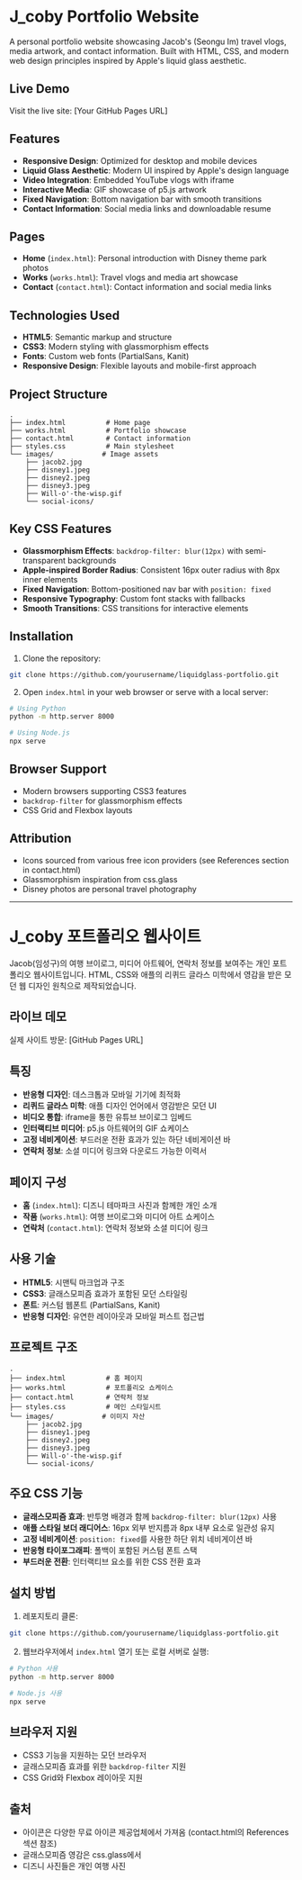 # J_coby Portfolio Website

A personal portfolio website showcasing Jacob's (Seongu Im) travel vlogs, media artwork, and contact information. Built with HTML, CSS, and modern web design principles inspired by Apple's liquid glass aesthetic.

## Live Demo
Visit the live site: [Your GitHub Pages URL]

## Features

- **Responsive Design**: Optimized for desktop and mobile devices
- **Liquid Glass Aesthetic**: Modern UI inspired by Apple's design language
- **Video Integration**: Embedded YouTube vlogs with iframe
- **Interactive Media**: GIF showcase of p5.js artwork
- **Fixed Navigation**: Bottom navigation bar with smooth transitions
- **Contact Information**: Social media links and downloadable resume

## Pages

- **Home** (`index.html`): Personal introduction with Disney theme park photos
- **Works** (`works.html`): Travel vlogs and media art showcase
- **Contact** (`contact.html`): Contact information and social media links

## Technologies Used

- **HTML5**: Semantic markup and structure
- **CSS3**: Modern styling with glassmorphism effects
- **Fonts**: Custom web fonts (PartialSans, Kanit)
- **Responsive Design**: Flexible layouts and mobile-first approach

## Project Structure

```
.
├── index.html          # Home page
├── works.html          # Portfolio showcase
├── contact.html        # Contact information
├── styles.css          # Main stylesheet
└── images/            # Image assets
    ├── jacob2.jpg
    ├── disney1.jpeg
    ├── disney2.jpeg
    ├── disney3.jpeg
    ├── Will-o'-the-wisp.gif
    └── social-icons/
```

## Key CSS Features

- **Glassmorphism Effects**: `backdrop-filter: blur(12px)` with semi-transparent backgrounds
- **Apple-inspired Border Radius**: Consistent 16px outer radius with 8px inner elements
- **Fixed Navigation**: Bottom-positioned nav bar with `position: fixed`
- **Responsive Typography**: Custom font stacks with fallbacks
- **Smooth Transitions**: CSS transitions for interactive elements

## Installation

1. Clone the repository:
```bash
git clone https://github.com/yourusername/liquidglass-portfolio.git
```

2. Open `index.html` in your web browser or serve with a local server:
```bash
# Using Python
python -m http.server 8000

# Using Node.js
npx serve
```

## Browser Support

- Modern browsers supporting CSS3 features
- `backdrop-filter` for glassmorphism effects
- CSS Grid and Flexbox layouts

## Attribution

- Icons sourced from various free icon providers (see References section in contact.html)
- Glassmorphism inspiration from css.glass
- Disney photos are personal travel photography

---

# J_coby 포트폴리오 웹사이트

Jacob(임성구)의 여행 브이로그, 미디어 아트웨어, 연락처 정보를 보여주는 개인 포트폴리오 웹사이트입니다. HTML, CSS와 애플의 리퀴드 글라스 미학에서 영감을 받은 모던 웹 디자인 원칙으로 제작되었습니다.

## 라이브 데모
실제 사이트 방문: [GitHub Pages URL]

## 특징

- **반응형 디자인**: 데스크톱과 모바일 기기에 최적화
- **리퀴드 글라스 미학**: 애플 디자인 언어에서 영감받은 모던 UI
- **비디오 통합**: iframe을 통한 유튜브 브이로그 임베드
- **인터랙티브 미디어**: p5.js 아트웨어의 GIF 쇼케이스
- **고정 네비게이션**: 부드러운 전환 효과가 있는 하단 네비게이션 바
- **연락처 정보**: 소셜 미디어 링크와 다운로드 가능한 이력서

## 페이지 구성

- **홈** (`index.html`): 디즈니 테마파크 사진과 함께한 개인 소개
- **작품** (`works.html`): 여행 브이로그와 미디어 아트 쇼케이스
- **연락처** (`contact.html`): 연락처 정보와 소셜 미디어 링크

## 사용 기술

- **HTML5**: 시맨틱 마크업과 구조
- **CSS3**: 글래스모피즘 효과가 포함된 모던 스타일링
- **폰트**: 커스텀 웹폰트 (PartialSans, Kanit)
- **반응형 디자인**: 유연한 레이아웃과 모바일 퍼스트 접근법

## 프로젝트 구조

```
.
├── index.html          # 홈 페이지
├── works.html          # 포트폴리오 쇼케이스
├── contact.html        # 연락처 정보
├── styles.css          # 메인 스타일시트
└── images/            # 이미지 자산
    ├── jacob2.jpg
    ├── disney1.jpeg
    ├── disney2.jpeg
    ├── disney3.jpeg
    ├── Will-o'-the-wisp.gif
    └── social-icons/
```

## 주요 CSS 기능

- **글래스모피즘 효과**: 반투명 배경과 함께 `backdrop-filter: blur(12px)` 사용
- **애플 스타일 보더 래디어스**: 16px 외부 반지름과 8px 내부 요소로 일관성 유지
- **고정 네비게이션**: `position: fixed`를 사용한 하단 위치 네비게이션 바
- **반응형 타이포그래피**: 폴백이 포함된 커스텀 폰트 스택
- **부드러운 전환**: 인터랙티브 요소를 위한 CSS 전환 효과

## 설치 방법

1. 레포지토리 클론:
```bash
git clone https://github.com/yourusername/liquidglass-portfolio.git
```

2. 웹브라우저에서 `index.html` 열기 또는 로컬 서버로 실행:
```bash
# Python 사용
python -m http.server 8000

# Node.js 사용
npx serve
```

## 브라우저 지원

- CSS3 기능을 지원하는 모던 브라우저
- 글래스모피즘 효과를 위한 `backdrop-filter` 지원
- CSS Grid와 Flexbox 레이아웃 지원

## 출처

- 아이콘은 다양한 무료 아이콘 제공업체에서 가져옴 (contact.html의 References 섹션 참조)
- 글래스모피즘 영감은 css.glass에서
- 디즈니 사진들은 개인 여행 사진